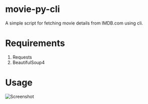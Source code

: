 # movie-py-cli
A simple script for fetching movie details from IMDB.com using cli.

# Requirements
 1. Requests
 2. BeautifulSoup4

# Usage
![Screenshot](https://user-images.githubusercontent.com/29385192/36164961-073b7642-1114-11e8-93b3-6718b54bc00b.PNG)
